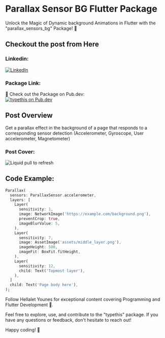 # Parallax Sensor BG Flutter Package

Unlock the Magic of Dynamic background Animations in Flutter with the "parallax_sensors_bg" Package! 🚀

## Checkout the post from Here
### Linkedin:
[![LinkedIn](https://raw.githubusercontent.com/gauravghongde/social-icons/9d939e1c5b7ea4a24ac39c3e4631970c0aa1b920/SVG/Color/LinkedIN.svg)](https://www.linkedin.com/feed/update/urn:li:activity:7161070823967997953/)

### Package Link:
🔗 Check out the Package on Pub.dev: <br>
[![typethis on Pub.dev](https://pub.dev/static/hash-sssmi4ln/img/pub-dev-logo.svg)](https://pub.dev/packages/parallax_sensors_bg)

## Post Overview

Get a parallax effect in the background of a page that responds to a corresponding sensor detection (Accelerometer, Gyroscope, User accelerometer, Magnetometer)

### Post Cover:
![Liquid pull to refresh](https://media.licdn.com/dms/image/D4E22AQEv_BnWRcqSNA/feedshare-shrink_800/0/1707332329572?e=1710374400&v=beta&t=NyAvsF0ZIj8mnRRcgJVKNJILt6GDQihUpWNSsMrTrkg)

## Code Example:
```dart
Parallax(
  sensors: ParallaxSensor.accelerometer,
  layers: [
    Layer(
      sensitivity: 1,
      image: NetworkImage('https://example.com/background.png'),
      preventCrop: true,
      imageBlurValue: 5,
    ),
    Layer(
      sensitivity: 7,
      image: AssetImage('assets/middle_layer.png'),
      imageHeight: 500,
      imageFit: BoxFit.fitHeight,
    ),
    Layer(
      sensitivity: 12,
      child: Text('Topmost layer'),
    ),
  ]
  child: Text('Page body here'),
);
```

Follow Hellalet Younes for exceptional content covering Programming and Flutter Development 💎.

Feel free to explore, use, and contribute to the "typethis" package. If you have any questions or feedback, don't hesitate to reach out!

Happy coding! 🚀
